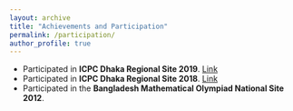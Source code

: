 ```yaml
---
layout: archive
title: "Achievements and Participation"
permalink: /participation/
author_profile: true
---
```


* Participated in **ICPC Dhaka Regional Site 2019**. [Link](/files/ICPC/ICPC-Dhaka-2019.pdf)
* Participated in **ICPC Dhaka Regional Site 2018**. [Link](/files/ICPC/ICPC-Dhaka-2018.pdf)
* Participated in the **Bangladesh Mathematical Olympiad National Site 2012**.
